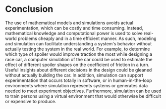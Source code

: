 # Conclusion

The use of mathematical models and simulations avoids actual experimentation, which can be costly and time consuming. Instead, mathematical knowledge and computational power is used to solve real-world problems cheaply and in a time efficient manner. As such, modeling and simulation can facilitate understanding a system's behavior without actually testing the system in the real world. For example, to determine which type of spoiler would improve traction the most while designing a race car, a computer simulation of the car could be used to estimate the effect of different spoiler shapes on the coefficient of friction in a turn. Useful insights about different decisions in the design could be gleaned without actually building the car. In addition, simulation can support experimentation that occurs totally in software, or in human-in-the-loop environments where simulation represents systems or generates data needed to meet experiment objectives. Furthermore, simulation can be used to train persons using a virtual environment that would otherwise be difficult or expensive to produce. 